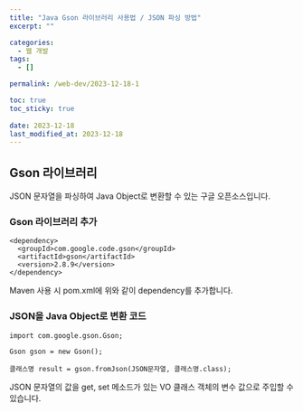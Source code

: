 ```yaml
---
title: "Java Gson 라이브러리 사용법 / JSON 파싱 방법"
excerpt: ""

categories:
  - 웹 개발
tags:
  - []

permalink: /web-dev/2023-12-18-1

toc: true
toc_sticky: true
 
date: 2023-12-18
last_modified_at: 2023-12-18
---
```


## Gson 라이브러리

JSON 문자열을 파싱하여 Java Object로 변환할 수 있는 구글 오픈소스입니다.

### Gson 라이브러리 추가
```
<dependency>
  <groupId>com.google.code.gson</groupId>
  <artifactId>gson</artifactId>
  <version>2.8.9</version>
</dependency>
```
Maven 사용 시 pom.xml에 위와 같이 dependency를 추가합니다.

### JSON을 Java Object로 변환 코드
```
import com.google.gson.Gson;

Gson gson = new Gson();

클래스명 result = gson.fromJson(JSON문자열, 클래스명.class);
```
JSON 문자열의 값을 get, set 메소드가 있는 VO 클래스 객체의 변수 값으로 주입할 수 있습니다.